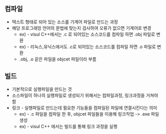 ## 컴파일

- 텍스트 형태로 되어 있는 소스를 기계어 파일로 만드는 과정
- 해당 프로그래밍 언어의 문법에 맞는지 검사하여 오류가 없으면 기계어로 변경
  - ex) - visul C++에서는 .c 로 되어있는 소스코드를 컴파일 하면 .obj 파일로 변환
  - ex) - 리눅스,유닉스에서도 .c로 되어있는 소스코드를 컴파일 하면 .o 파일로 변환
  - .obj, .o 같은 파일을 objcet 파일이라 부름
 
## 빌드

- 기본적으로 실행파일을 만드는 것
- 소스파일이 하나의 실행파일로 생성되기 위해서는 컴파일과정, 링크과정을 거쳐야함
- 링크 - 실행파일로 만드는데 필요한 기능들을 컴파일된 파일에 연결시킨다는 의미
  - ex) - .c 파일을 컴파일 한 후, objcet 파일들을 이용해 링크작업 -> .exe 파일 생성
  - ex) - visul C++ 에서는 빌드를 통해 링크 과정을 실행
